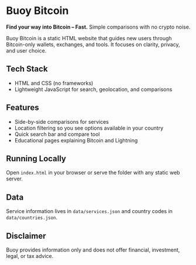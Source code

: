 # Buoy Bitcoin

**Find your way into Bitcoin – Fast.** Simple comparisons with no crypto noise.

Buoy Bitcoin is a static HTML website that guides new users through Bitcoin-only wallets, exchanges, and tools. It focuses on clarity, privacy, and user choice.

## Tech Stack
- HTML and CSS (no frameworks)
- Lightweight JavaScript for search, geolocation, and comparisons

## Features
- Side-by-side comparisons for services
- Location filtering so you see options available in your country
- Quick search bar and compare tool
- Educational pages explaining Bitcoin and Lightning

## Running Locally
Open `index.html` in your browser or serve the folder with any static web server.

## Data
Service information lives in `data/services.json` and country codes in `data/countries.json`.

## Disclaimer
Buoy provides information only and does not offer financial, investment, legal, or tax advice.
